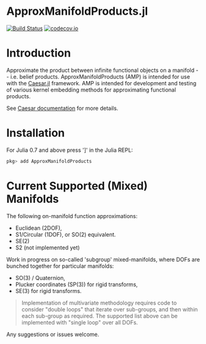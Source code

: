 # ApproxManifoldProducts.jl

[![Build Status](https://travis-ci.org/JuliaRobotics/ApproxManifoldProducts.jl.svg?branch=master)](https://travis-ci.org/JuliaRobotics/ApproxManifoldProducts.jl)
[![codecov.io](https://codecov.io/github/JuliaRobotics/ApproxManifoldProducts.jl/coverage.svg?branch=master)](https://codecov.io/github/JuliaRobotics/ApproxManifoldProducts.jl?branch=master)


<!-- [![ApproxManifoldProducts](http://pkg.julialang.org/badges/ApproxManifoldProducts_0.7.svg)](http://pkg.julialang.org/?pkg=ApproxManifoldProducts&ver=0.7)
[![ApproxManifoldProducts](http://pkg.julialang.org/badges/ApproxManifoldProducts_1.0.svg)](http://pkg.julialang.org/?pkg=ApproxManifoldProducts&ver=1.0) -->

# Introduction

Approximate the product between infinite functional objects on a manifold -- i.e. belief products.  ApproxManifoldProducts (AMP) is intended for use with the [Caesar.jl](http://www.github.com/JuliaRobotics/Caesar.jl) framework.  AMP is intended for development and testing of various kernel embedding methods for approximating functional products.

See [Caesar documentation](http://www.juliarobotics.org/Caesar.jl/latest/) for more details.

# Installation

For Julia 0.7 and above press ']' in the Julia REPL:
```julia
pkg> add ApproxManifoldProducts
```

# Current Supported (Mixed) Manifolds

The following on-manifold function approximations:
- Euclidean (2DOF),
- S1/Circular (1DOF), or SO(2) equivalent.
- SE(2)
- S2 (not implemented yet)

Work in progress on so-called 'subgroup' mixed-manifolds, where DOFs are bunched together for particular manifolds:
- SO(3) / Quaternion,
- Plucker coordinates (SP(3)) for rigid transforms,
- SE(3) for rigid transforms.

> Implementation of multivariate methodology requires code to consider "double loops" that iterate over sub-groups, and then within each sub-group as required.  The supported list above can be implemented with "single loop" over all DOFs.

Any suggestions or issues welcome.
